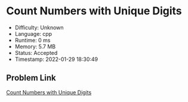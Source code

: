 # Count Numbers with Unique Digits

- Difficulty: Unknown
- Language: cpp
- Runtime: 0 ms
- Memory: 5.7 MB
- Status: Accepted
- Timestamp: 2022-01-29 18:30:49

## Problem Link
[Count Numbers with Unique Digits](https://leetcode.com/problems/count-numbers-with-unique-digits)

